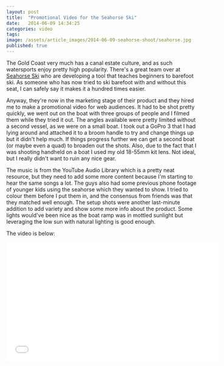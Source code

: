 ```yaml
---
layout: post
title:  "Promotional Video for the Seahorse Ski"
date:   2014-06-09 14:34:25
categories: video
tags: 
image: /assets/article_images/2014-06-09-seahorse-shoot/seahorse.jpg
published: true
---
```


The Gold Coast very much has a canal estate culture, and as such watersports enjoy pretty high popularity. There's a great team over at <a href="http://seahorseski.com">Seahorse Ski</a> who are developing a tool that teaches beginners to barefoot ski. As someone who has now tried to ski barefoot with and without this seat, I can safely say it makes it a hundred times easier. 

Anyway, they're now in the marketing stage of their product and they hired me to make a promotional video for web audiences. It had to be shot pretty quickly, we went out on the boat with three groups of people and I filmed them while they tried it out. The angles available were pretty limited without a second vessel, as we were on a small boat. I took out a GoPro 3 that I had lying around and attached it to a broom handle to try and change things up but it didn't help much. If things progress further we can get a second boat (or maybe even a quad) to broaden out the shots. Also, due to the fact that I was shooting handheld on a boat I used my old 18-55mm kit lens. Not ideal, but I really didn't want to ruin any nice gear. 

The music is from the YouTube Audio Library which is a pretty neat resource, but they need to add some more content because I'm starting to hear the same songs a lot. The guys also had some previous phone footage of younger kids using the seahorse which they wanted to show. I tried to colour them before I put them in, and the consensus from friends was that they matched well enough. The setup shots were another last-minute addition to add variety and show some more info about the product. Some lights would've been nice as the boat ramp was in mottled sunlight but leveraging the low sun with natural lighting is good enough.   

The video is below:

<iframe width="560" height="315" src="//www.youtube.com/embed/ocv-TKp1M84" frameborder="0" allowfullscreen></iframe>